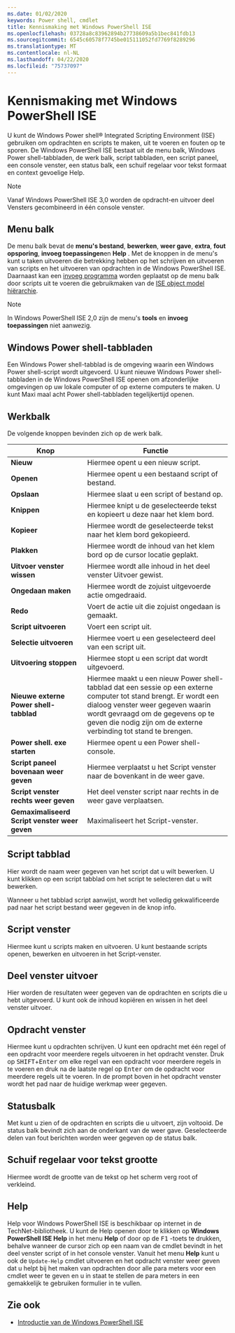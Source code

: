 ```yaml
---
ms.date: 01/02/2020
keywords: Power shell, cmdlet
title: Kennismaking met Windows PowerShell ISE
ms.openlocfilehash: 03728a8c83962894b27738609a5b1bec841fdb13
ms.sourcegitcommit: 6545c60578f7745be015111052fd7769f8289296
ms.translationtype: MT
ms.contentlocale: nl-NL
ms.lasthandoff: 04/22/2020
ms.locfileid: "75737097"
---
```

# <a name="exploring-the-windows-powershell-ise"></a>Kennismaking met Windows PowerShell ISE

U kunt de Windows Power shell® Integrated Scripting Environment (ISE) gebruiken om opdrachten en scripts te maken, uit te voeren en fouten op te sporen. De Windows PowerShell ISE bestaat uit de menu balk, Windows Power shell-tabbladen, de werk balk, script tabbladen, een script paneel, een console venster, een status balk, een schuif regelaar voor tekst formaat en context gevoelige Help.

> [!NOTE]
> Vanaf Windows PowerShell ISE 3,0 worden de opdracht-en uitvoer deel Vensters gecombineerd in één console venster.

## <a name="menu-bar"></a>Menu balk

De menu balk bevat de **menu's bestand**, **bewerken**, **weer gave**, **extra**, **fout opsporing**, **invoeg toepassingen**en **Help** . Met de knoppen in de menu's kunt u taken uitvoeren die betrekking hebben op het schrijven en uitvoeren van scripts en het uitvoeren van opdrachten in de Windows PowerShell ISE. Daarnaast kan een [invoeg programma](object-model/The-ISEAddOnTool-Object.md) worden geplaatst op de menu balk door scripts uit te voeren die gebruikmaken van de [ISE object model hiërarchie](object-model/The-ISE-Object-Model-Hierarchy.md).

> [!NOTE]
> In Windows PowerShell ISE 2,0 zijn de menu's **tools** en **invoeg toepassingen** niet aanwezig.

## <a name="windows-powershell-tabs"></a>Windows Power shell-tabbladen

Een Windows Power shell-tabblad is de omgeving waarin een Windows Power shell-script wordt uitgevoerd. U kunt nieuwe Windows Power shell-tabbladen in de Windows PowerShell ISE openen om afzonderlijke omgevingen op uw lokale computer of op externe computers te maken. U kunt Maxi maal acht Power shell-tabbladen tegelijkertijd openen.

## <a name="toolbar"></a>Werkbalk

De volgende knoppen bevinden zich op de werk balk.

|             Knop             |                                                                                     Functie                                                                                     |
| ------------------------------ | -------------------------------------------------------------------------------------------------------------------------------------------------------------------------------- |
| **Nieuw**                        | Hiermee opent u een nieuw script.                                                                                                                                                              |
| **Openen**                       | Hiermee opent u een bestaand script of bestand.                                                                                                                                                |
| **Opslaan**                       | Hiermee slaat u een script of bestand op.                                                                                                                                                          |
| **Knippen**                        | Hiermee knipt u de geselecteerde tekst en kopieert u deze naar het klem bord.                                                                                                                           |
| **Kopieer**                       | Hiermee wordt de geselecteerde tekst naar het klem bord gekopieerd.                                                                                                                                       |
| **Plakken**                      | Hiermee wordt de inhoud van het klem bord op de cursor locatie geplakt.                                                                                                                     |
| **Uitvoer venster wissen**          | Hiermee wordt alle inhoud in het deel venster Uitvoer gewist.                                                                                                                                           |
| **Ongedaan maken**                       | Hiermee wordt de zojuist uitgevoerde actie omgedraaid.                                                                                                                                     |
| **Redo**                       | Voert de actie uit die zojuist ongedaan is gemaakt.                                                                                                                                        |
| **Script uitvoeren**                 | Voert een script uit.                                                                                                                                                                   |
| **Selectie uitvoeren**              | Hiermee voert u een geselecteerd deel van een script uit.                                                                                                                                             |
| **Uitvoering stoppen**             | Hiermee stopt u een script dat wordt uitgevoerd.                                                                                                                                                  |
| **Nieuwe externe Power shell-tabblad**  | Hiermee maakt u een nieuw Power shell-tabblad dat een sessie op een externe computer tot stand brengt. Er wordt een dialoog venster weer gegeven waarin wordt gevraagd om de gegevens op te geven die nodig zijn om de externe verbinding tot stand te brengen. |
| **Power shell. exe starten**       | Hiermee opent u een Power shell-console.                                                                                                                                                      |
| **Script paneel bovenaan weer geven**       | Hiermee verplaatst u het Script venster naar de bovenkant in de weer gave.                                                                                                                                 |
| **Script venster rechts weer geven**     | Het deel venster script naar rechts in de weer gave verplaatsen.                                                                                                                               |
| **Gemaximaliseerd Script venster weer geven** | Maximaliseert het Script-venster.                                                                                                                                                       |

## <a name="script-tab"></a>Script tabblad

Hier wordt de naam weer gegeven van het script dat u wilt bewerken. U kunt klikken op een script tabblad om het script te selecteren dat u wilt bewerken.

Wanneer u het tabblad script aanwijst, wordt het volledig gekwalificeerde pad naar het script bestand weer gegeven in de knop info.

## <a name="script-pane"></a>Script venster

Hiermee kunt u scripts maken en uitvoeren. U kunt bestaande scripts openen, bewerken en uitvoeren in het Script-venster.

## <a name="output-pane"></a>Deel venster uitvoer

Hier worden de resultaten weer gegeven van de opdrachten en scripts die u hebt uitgevoerd. U kunt ook de inhoud kopiëren en wissen in het deel venster uitvoer.

## <a name="command-pane"></a>Opdracht venster

Hiermee kunt u opdrachten schrijven. U kunt een opdracht met één regel of een opdracht voor meerdere regels uitvoeren in het opdracht venster. Druk op <kbd>SHIFT</kbd>+<kbd>Enter</kbd> om elke regel van een opdracht voor meerdere regels in te voeren en druk na de laatste regel op <kbd>Enter</kbd> om de opdracht voor meerdere regels uit te voeren. In de prompt boven in het opdracht venster wordt het pad naar de huidige werkmap weer gegeven.

## <a name="status-bar"></a>Statusbalk

Met kunt u zien of de opdrachten en scripts die u uitvoert, zijn voltooid. De status balk bevindt zich aan de onderkant van de weer gave. Geselecteerde delen van fout berichten worden weer gegeven op de status balk.

## <a name="text-size-slider"></a>Schuif regelaar voor tekst grootte

Hiermee wordt de grootte van de tekst op het scherm verg root of verkleind.

## <a name="help"></a>Help

Help voor Windows PowerShell ISE is beschikbaar op internet in de TechNet-bibliotheek. U kunt de Help openen door te klikken op **Windows PowerShell ISE Help** in het menu **Help** of door op de <kbd>F1</kbd> -toets te drukken, behalve wanneer de cursor zich op een naam van de cmdlet bevindt in het deel venster script of in het console venster.
Vanuit het menu **Help** kunt u ook de `Update-Help` cmdlet uitvoeren en het opdracht venster weer geven dat u helpt bij het maken van opdrachten door alle para meters voor een cmdlet weer te geven en u in staat te stellen de para meters in een gemakkelijk te gebruiken formulier in te vullen.

## <a name="see-also"></a>Zie ook

- [Introductie van de Windows PowerShell ISE](Introducing-the-Windows-PowerShell-ISE.md)
